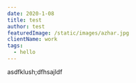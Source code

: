 ```yaml
---
date: 2020-1-08
title: test
author: test
featuredImage: /static/images/azhar.jpg
clientName: work
tags:
  - hello
---
```

asdfklush;dfhsajldf

